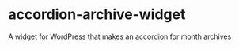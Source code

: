 accordion-archive-widget
========================

A widget for WordPress that makes an accordion for month archives
